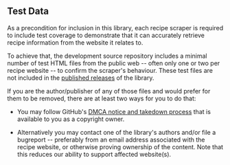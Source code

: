 Test Data
---------

As a precondition for inclusion in this library, each recipe scraper is required to include test coverage to demonstrate that it can accurately retrieve recipe information from the website it relates to.

To achieve that, the development source repository includes a minimal number of test HTML files from the public web -- often only one or two per recipe website -- to confirm the scraper's behaviour.  These test files are not included in the [published releases](https://pypi.org/project/recipe-scrapers/) of the library.

If you are the author/publisher of any of those files and would prefer for them to be removed, there are at least two ways for you to do that:

  * You may follow GitHub's [DMCA notice and takedown process](https://docs.github.com/en/site-policy/content-removal-policies/dmca-takedown-policy) that is available to you as a copyright owner.

  * Alternatively you may contact one of the library's authors and/or file a bugreport -- preferably from an email address associated with the recipe website, or otherwise proving ownership of the content.  Note that this reduces our ability to support affected website(s).
